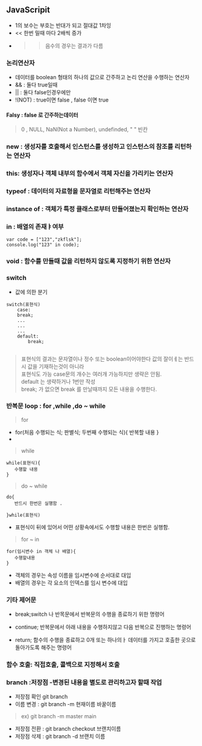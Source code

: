 ## JavaScripit 

- 1의 보수는 부호는 반대가 되고 절대값 1차잉 
- << 한번 밀때 마다 2배씩 증가
- >> 음수의 경우는 결과가 다름 

### 논리연산자 
- 데이터를 boolean 형태의 하나의 값으로 간주하고 논리 연산을 수행하는 연산자 
- && : 둘다 true일때 
- || : 둘다 false인경우에만 
- !(NOT) : true이면 false , false 이면 true

#### Falsy : false 로 간주하는데이터 
 > 0 , NULL, NaN(Not a Number), undefinded, " " 빈칸


### new : 생성자를 호출해서 인스턴스를 생성하고 인스턴스의 참조를 리턴하는 연산자 


### this: 생성자나 객체 내부의 함수에서 객체 자신을 가리키는 연산자 

### typeof : 데이터의 자료형을 문자열로 리턴해주는 연산자 

### instance of : 객체가 특정 클래스로부터 만들어졌는지 확인하는 연산자 

### in : 배열의 존재ㅑ여부 
```
var code = ["123","zkflsk"];
console.log("123" in code);
```

### void : 함수를 만들때 값을 리턴하지 않도록 지정하기 위한 연산자 


### switch 
- 값에 의한 분기 
```
switch(표현식)
    case:
    break; 
    ...
    ...
    ...
    default:
        break;
    
```
> 표현식의 결과는 문자열이나 정수 또는 boolean이어야한다 값의 잘이ㅔ는 반드시 값을 기재하는것이 아니라 <br/>
표현식도 가능 case문의 개수는 여러개 가능하지만 생략은 안됨.<br/>
default 는 생략하거나 1번만 작성 <br/>
break; 가 없으면 break 를 만날때까지 모든 내용을 수행한다.



### 반복문 loop : for ,while ,do ~ while 

> for 
 - for(처음 수행되는 식; 판별식; 두번째 수행되는 식){
    반복할 내용
 }
 - 
> while
 
 ```
while(표현식){
    수행할 내용
}
 ```
> do ~ while  
 ```
 do{
    반드시 한번은 실행함 .

 }while(표현식)
 ```
 - 표현식이 뒤에 있어서 어떤 상황속에서도 수행할 내용은 한번은 실행함.

 > for ~ in 

 ```
 for(임시변수 in 객체 나 배열){
    수행할내용 
 }
 ```
- 객체의 경우는 속성 이름을 임시변수에 순서대로 대입</br>
- 배열의 경우는 각 요소의 인덱스를 임시 변수에 대입

### 기타 제어문 
- break;switch 나 반목문에서 반복문의 수행을 종료하기 위한 명령어
- continue; 반복문에서 아래 내용을 수행하지않고 다음 반복으로 진행하는 명령어 

- return; 함수의 수행을 종료하고 0개 또는 하나의ㅏ 데이터를 가지고 호출한 곳으로 돌아가도록 해주는 명령어 


### 함수 호출: 직접호출, 콜백으로 지정해서 호출 

    
### branch :저장점 -변경된 내용을 별도로 관리하고자 할때 작업
- 저장점 확인 git branch
- 이름 변경 : git branch -m  현재이름 바꿀이름 
> ex) git branch -m master main
- 저장점 전환 : git branch checkout 브랜치이름
- 저장점 삭제 : git branch -d 브랜치 이름 
